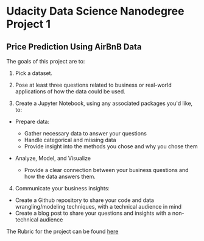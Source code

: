 # Udacity Data Science Nanodegree Project 1
## Price Prediction Using AirBnB Data

The goals of this project are to: 

1. Pick a dataset.

2. Pose at least three questions related to business or real-world applications of how the data could be used.

3. Create a Jupyter Notebook, using any associated packages you'd like, to:

  * Prepare data:

    * Gather necessary data to answer your questions
    * Handle categorical and missing data
    * Provide insight into the methods you chose and why you chose them

  * Analyze, Model, and Visualize

    * Provide a clear connection between your business questions and how the data answers them.

4. Communicate your business insights:

  * Create a Github repository to share your code and data wrangling/modeling techniques, with a technical audience in mind
  * Create a blog post to share your questions and insights with a non-technical audience

The Rubric for the project can be found [here](https://review.udacity.com/#!/rubrics/1507/view)


